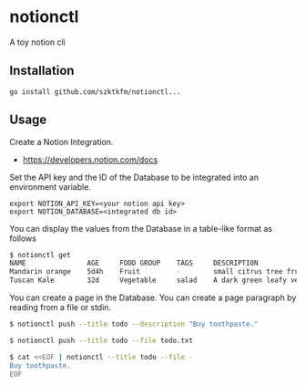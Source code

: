# notionctl
A toy notion cli

## Installation
```
go install github.com/szktkfm/notionctl...
```

## Usage

Create a Notion Integration. 

- https://developers.notion.com/docs


Set the API key and the ID of the Database to be integrated into an environment variable.
```
export NOTION_API_KEY=<your notion api key>
export NOTION_DATABASE=<integrated db id>
```

You can display the values from the Database in a table-like format as follows
```Bash
$ notionctl get
NAME               AGE     FOOD GROUP    TAGS     DESCRIPTION
Mandarin orange    5d4h    Fruit         -        small citrus tree fruit
Tuscan Kale        32d     Vegetable     salad    A dark green leafy veget
```

You can create a page in the Database. You can create a page paragraph by reading from a file or stdin.
```Bash
$ notionctl push --title todo --description "Buy toothpaste."

$ notionctl push --title todo --file todo.txt

$ cat <<EOF | notionctl --title todo --file -
Buy toothpaste.
EOF
```
